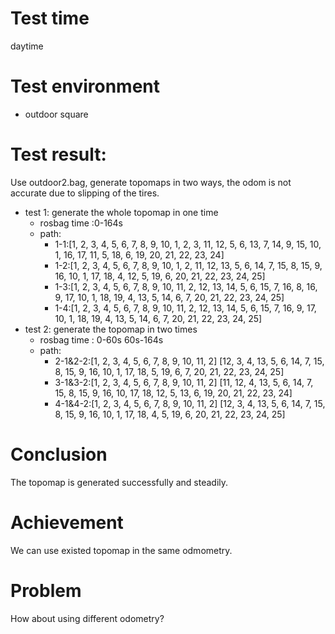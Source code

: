 # Test time
daytime
# Test environment
- outdoor square
# Test result:
Use outdoor2.bag, generate topomaps in two ways, the odom is not accurate due to slipping of the tires.
- test 1: generate the whole topomap in one time 
  - rosbag time :0-164s
  - path:
    - 1-1:[1, 2, 3, 4, 5, 6, 7, 8, 9, 10, 1, 2, 3, 11, 12, 5, 6, 13, 7, 14, 9, 15, 10, 1, 16, 17, 11, 5, 18, 6, 19, 20, 21, 22, 23, 24]
    - 1-2:[1, 2, 3, 4, 5, 6, 7, 8, 9, 10, 1, 2, 11, 12, 13, 5, 6, 14, 7, 15, 8, 15, 9, 16, 10, 1, 17, 18, 4, 12, 5, 19, 6, 20, 21, 22, 23, 24, 25]
    - 1-3:[1, 2, 3, 4, 5, 6, 7, 8, 9, 10, 11, 2, 12, 13, 14, 5, 6, 15, 7, 16, 8, 16, 9, 17, 10, 1, 18, 19, 4, 13, 5, 14, 6, 7, 20, 21, 22, 23, 24, 25]
    - 1-4:[1, 2, 3, 4, 5, 6, 7, 8, 9, 10, 11, 2, 12, 13, 14, 5, 6, 15, 7, 16, 9, 17, 10, 1, 18, 19, 4, 13, 5, 14, 6, 7, 20, 21, 22, 23, 24, 25]
- test 2: generate the topomap in two times
  - rosbag time : 0-60s 60s-164s
  - path:
    - 2-1&2-2:[1, 2, 3, 4, 5, 6, 7, 8, 9, 10, 11, 2] [12, 3, 4, 13, 5, 6, 14, 7, 15, 8, 15, 9, 16, 10, 1, 17, 18, 5, 19, 6, 7, 20, 21, 22, 23, 24, 25]
    - 3-1&3-2:[1, 2, 3, 4, 5, 6, 7, 8, 9, 10, 11, 2] [11, 12, 4, 13, 5, 6, 14, 7, 15, 8, 15, 9, 16, 10, 17, 18, 12, 5, 13, 6, 19, 20, 21, 22, 23, 24]
    - 4-1&4-2:[1, 2, 3, 4, 5, 6, 7, 8, 9, 10, 11, 2] [12, 3, 4, 13, 5, 6, 14, 7, 15, 8, 15, 9, 16, 10, 1, 17, 18, 4, 5, 19, 6, 20, 21, 22, 23, 24, 25]
# Conclusion
The topomap is generated successfully and steadily.
# Achievement
We can use existed topomap in the same odmometry.
# Problem
How about using different odometry?
